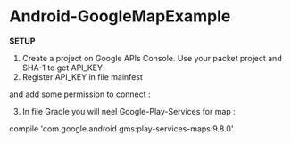 # Android-GoogleMapExample
<b>
SETUP
</b>

1) Create a project on Google APIs Console. Use your packet project and SHA-1 to get API_KEY
2) Register API_KEY in file mainfest

<meta-data
  android:name="com.google.android.geo.API_KEY"
  android:value="@string/google_maps_key" />
 
and add some permission to connect :

<uses-permission android:name="android.permission.INTERNET"/>
<uses-permission android:name="android.permission.ACCESS_COARSE_LOCATION"/>
<uses-permission android:name="android.permission.ACCESS_FINE_LOCATION"/>
  
 3) In file Gradle you will neel Google-Play-Services for map : 
 
 compile 'com.google.android.gms:play-services-maps:9.8.0'

